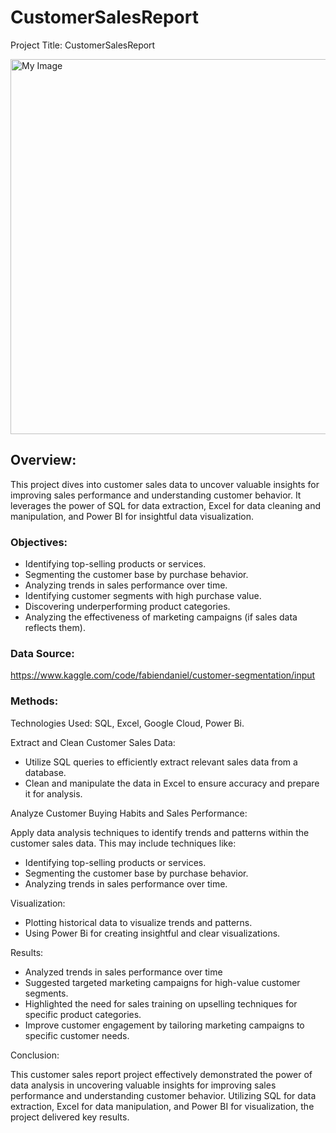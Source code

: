 # CustomerSalesReport

Project Title: CustomerSalesReport

<!-- Resized Image -->
<img src="https://github.com/user-attachments/assets/83cfe2f8-f7a2-4e03-9ba8-bf1423f379b2" alt="My Image" width="600">


## Overview:

This project dives into customer sales data to uncover valuable insights for improving sales performance and understanding customer behavior. It leverages the power of SQL for data extraction, Excel for data cleaning and manipulation, and Power BI for insightful data visualization.

### Objectives:

- Identifying top-selling products or services.
- Segmenting the customer base by purchase behavior.
- Analyzing trends in sales performance over time.
- Identifying customer segments with high purchase value.
- Discovering underperforming product categories.
- Analyzing the effectiveness of marketing campaigns (if sales data reflects them).

### Data Source:

https://www.kaggle.com/code/fabiendaniel/customer-segmentation/input

### Methods:

Technologies Used: SQL, Excel, Google Cloud, Power Bi.

Extract and Clean Customer Sales Data:

- Utilize SQL queries to efficiently extract relevant sales data from a database.
- Clean and manipulate the data in Excel to ensure accuracy and prepare it for analysis.

Analyze Customer Buying Habits and Sales Performance:

Apply data analysis techniques to identify trends and patterns within the customer sales data. This may include techniques like:

- Identifying top-selling products or services.
- Segmenting the customer base by purchase behavior.
- Analyzing trends in sales performance over time.

Visualization:

- Plotting historical data to visualize trends and patterns.
- Using Power Bi for creating insightful and clear visualizations.

Results:

- Analyzed trends in sales performance over time
- Suggested targeted marketing campaigns for high-value customer segments.
- Highlighted the need for sales training on upselling techniques for specific product categories.
- Improve customer engagement by tailoring marketing campaigns to specific customer needs.

Conclusion:

This customer sales report project effectively demonstrated the power of data analysis in uncovering valuable insights for improving sales performance and understanding customer behavior. Utilizing SQL for data extraction, Excel for data manipulation, and Power BI for visualization, the project delivered key results.
